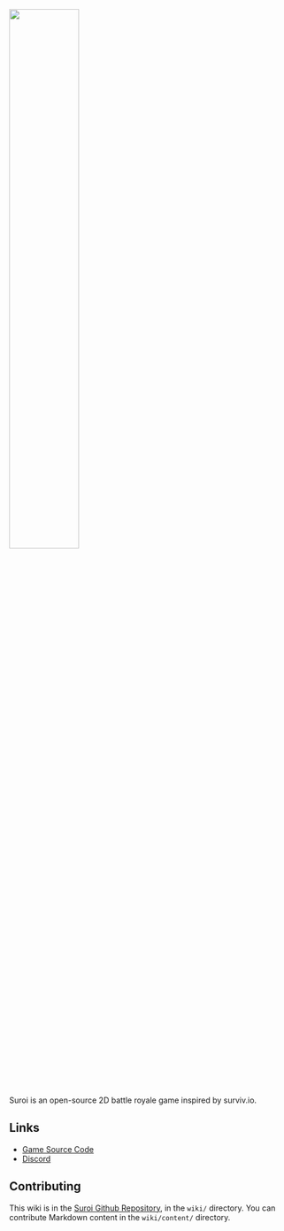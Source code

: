 <img src="/img/backgrounds/github_background.png" class="is-centered" style="width: 50%">

Suroi is an open-source 2D battle royale game inspired by surviv.io.

## Links

- [<iconify-icon icon="mdi:github"></iconify-icon> Game Source Code](https://github.com/hasangergames/suroi)
- [<iconify-icon icon="ic:baseline-discord"></iconify-icon> Discord](https://discord.suroi.io)

## Contributing

This wiki is in the [Suroi Github Repository](https://github.com/hasangergames/suroi), in the `wiki/` directory. You can contribute Markdown content in the `wiki/content/` directory.